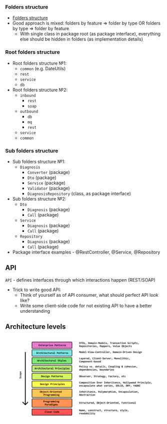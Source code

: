 ### Folders structure
* [Folders structure](https://softwareengineering.stackexchange.com/questions/338597/folder-by-type-or-folder-by-feature)
* Good approach is mixed: folders by feature => folder by type OR folders by type => folder by feature
    * With single class in package root (as package interface), everything else should be hidden in folders (as implementation details)
    
### Root folders structure
* Root folders structure №1:
    * `common` (e.g. DateUtils)
    * `rest`
    * `service`
    * `db`
* Root folders structure №2:
    * `inbound`
        * `rest`
        * `soap`
    * `outbound`
        * `db`
        * `mq`
        * `rest`
    * `service`
    * `common`
    
### Sub folders structure
* Sub folders structure №1:
    * `Diagnosis`
        * `Converter` (package)
        * `Dto` (package)
        * `Service` (package)
        * `Validator` (package)
        * `DiagnosisRepository` (class, as package interface)
* Sub folders structure №2:
    * `Dto`
        * `Diagnosis` (package)
        * `Call` (package)
    * `Service`
        * `Diagnosis` (package)
        * `Call` (package)
    * `Repository`
        * `Diagnosis` (package)
        * `Call` (package)
* Package interface examples - @RestController, @Service, @Repository   
 
## API
`API` - defines interfaces through which interactions happen (REST/SOAP)
* Trick to write good API:
    * Think of yourself as of API consumer, what should perfect API look like?
    * Write some client-side code for not existing API to have a better understanding

## Architecture levels
![](images/component-architecture-levels.png)
